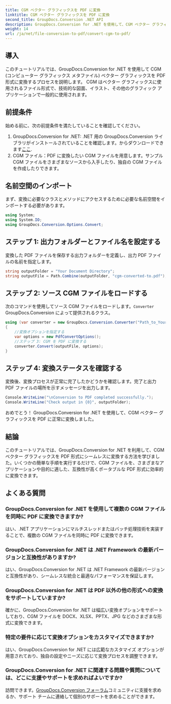 ```yaml
---
title: CGM ベクター グラフィックスを PDF に変換
linktitle: CGM ベクター グラフィックスを PDF に変換
second_title: GroupDocs.Conversion .NET API
description: GroupDocs.Conversion for .NET を使用して、CGM ベクター グラフィックを PDF に簡単に変換する方法を学びます。ステップバイステップのチュートリアルに従ってください。
weight: 14
url: /ja/net/file-conversion-to-pdf/convert-cgm-to-pdf/
---
```

## 導入
このチュートリアルでは、GroupDocs.Conversion for .NET を使用して CGM (コンピューター グラフィックス メタファイル) ベクター グラフィックスを PDF 形式に変換するプロセスを説明します。 CGM はベクター グラフィックスに使用されるファイル形式で、技術的な図面、イラスト、その他のグラフィック アプリケーションで一般的に使用されます。
## 前提条件
始める前に、次の前提条件を満たしていることを確認してください。
1.  GroupDocs.Conversion for .NET: .NET 用の GroupDocs.Conversion ライブラリがインストールされていることを確認します。からダウンロードできます[ここ](https://releases.groupdocs.com/conversion/net/).
2. CGM ファイル：PDF に変換したい CGM ファイルを用意します。サンプル CGM ファイルをさまざまなソースから入手したり、独自の CGM ファイルを作成したりできます。

## 名前空間のインポート
まず、変換に必要なクラスとメソッドにアクセスするために必要な名前空間をインポートする必要があります。
```csharp
using System;
using System.IO;
using GroupDocs.Conversion.Options.Convert;
```
## ステップ 1: 出力フォルダーとファイル名を設定する
変換した PDF ファイルを保存する出力フォルダーを定義し、出力 PDF ファイルの名前を指定します。
```csharp
string outputFolder = "Your Document Directory";
string outputFile = Path.Combine(outputFolder, "cgm-converted-to.pdf");
```
## ステップ 2: ソース CGM ファイルをロードする
次のコマンドを使用してソース CGM ファイルをロードします。`Converter` GroupDocs.Conversion によって提供されるクラス。
```csharp
using (var converter = new GroupDocs.Conversion.Converter("Path_to_Your_CGM_File"))
{
    //変換オプションを指定する
    var options = new PdfConvertOptions();
    //ステップ 3: CGM を PDF に変換する
    converter.Convert(outputFile, options);
}
```
## ステップ 4: 変換ステータスを確認する
変換後、変換プロセスが正常に完了したかどうかを確認します。完了と出力 PDF ファイルの場所を示すメッセージを出力します。
```csharp
Console.WriteLine("\nConversion to PDF completed successfully.");
Console.WriteLine("Check output in {0}", outputFolder);
```
おめでとう！ GroupDocs.Conversion for .NET を使用して、CGM ベクター グラフィックスを PDF に正常に変換しました。

## 結論
このチュートリアルでは、GroupDocs.Conversion for .NET を利用して、CGM ベクター グラフィックスを PDF 形式にシームレスに変換する方法を学びました。いくつかの簡単な手順を実行するだけで、CGM ファイルを、さまざまなアプリケーションや目的に適した、互換性が高くポータブルな PDF 形式に効率的に変換できます。
## よくある質問
### GroupDocs.Conversion for .NET を使用して複数の CGM ファイルを同時に PDF に変換できますか?
はい、.NET アプリケーションにマルチスレッドまたはバッチ処理技術を実装することで、複数の CGM ファイルを同時に PDF に変換できます。
### GroupDocs.Conversion for .NET は .NET Framework の最新バージョンと互換性がありますか?
はい、GroupDocs.Conversion for .NET は .NET Framework の最新バージョンと互換性があり、シームレスな統合と最適なパフォーマンスを保証します。
### GroupDocs.Conversion for .NET は PDF 以外の他の形式への変換をサポートしていますか?
確かに、GroupDocs.Conversion for .NET は幅広い変換オプションをサポートしており、CGM ファイルを DOCX、XLSX、PPTX、JPG などのさまざまな形式に変換できます。
### 特定の要件に応じて変換オプションをカスタマイズできますか?
はい、GroupDocs.Conversion for .NET には広範なカスタマイズ オプションが用意されており、独自の設定やニーズに応じて変換プロセスを調整できます。
### GroupDocs.Conversion for .NET に関連する問題や質問については、どこに支援やサポートを求めればよいですか?
訪問できます。[GroupDocs.Conversion フォーラム](https://forum.groupdocs.com/c/conversion/11)コミュニティに支援を求めるか、サポート チームに連絡して個別のサポートを求めることができます。